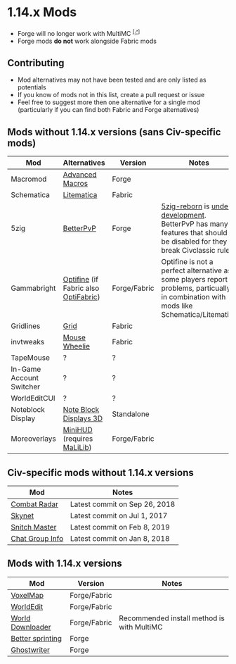 # 1.14.x Mods

* Forge will no longer work with MultiMC <sup>[[🡕]](https://multimc.org/posts/forge-114.html)</sup>
* Forge mods **do not** work alongside Fabric mods

## Contributing

* Mod alternatives may not have been tested and are only listed as potentials
* If you know of mods not in this list, create a pull request or issue
* Feel free to suggest more then one alternative for a single mod (particularly if you can find both Fabric and Forge alternatives)

## Mods without 1.14.x versions (sans Civ-specific mods)


| Mod                      | Alternatives                                                                                                                                | Version      | Notes                                                                           |
|--------------------------|---------------------------------------------------------------------------------------------------------------------------------------------|--------------|---------------------------------------------------------------------------------|
| Macromod                 | [Advanced Macros](https://www.curseforge.com/minecraft/mc-mods/advanced-macros/files)                                                       | Forge        |                                                                                 |
| Schematica               | [Litematica](https://www.curseforge.com/minecraft/mc-mods/litematica)                                                                       | Fabric       |                                                                                 |
| 5zig                     | [BetterPvP](https://www.planetminecraft.com/mod/164-better-pvp-v10/)                                                                        | Forge        | [5zig-reborn](https://github.com/5zig-reborn/The-5zig-Mod) is [under development](https://github.com/5zig-reborn/deployments). BetterPvP has many features that should be disabled for they break Civclassic rules|
| Gammabright              | [Optifine](https://optifine.net/downloads) (if Fabric also [OptiFabric](https://www.curseforge.com/minecraft/mc-mods/optifabric/files))    | Forge/Fabric | Optifine is not a perfect alternative as some players report problems, particually in combination with mods like Schematica/Litematica                                                                           |
| Gridlines                | [Grid](https://www.curseforge.com/minecraft/mc-mods/grid/files)                                                                             | Fabric       |                                                                                 |
| invtweaks                | [Mouse Wheelie](https://www.curseforge.com/minecraft/mc-mods/mouse-wheelie)                                                                 | Fabric       |                                                                                 |
| TapeMouse                | ?                                                                                                                                           | ?            |                                                                                 |
| In-Game Account Switcher | ?                                                                                                                                           | ?            |                                                                                 |
| WorldEditCUI             | ?                                                                                                                                           | ?            |                                                                                 |
| Noteblock Display        | [Note Block Displays 3D](https://www.curseforge.com/minecraft/texture-packs/note-block-displays/files)                                      | Standalone   |                                                                                 |
| Moreoverlays             | [MiniHUD](https://www.curseforge.com/minecraft/mc-mods/mini-hud) (requires [MaLiLib](https://www.curseforge.com/minecraft/mc-mods/malilib)) | Forge/Fabric |                                                                                 |

## Civ-specific mods without 1.14.x versions

| Mod                                                                      | Notes                         |
|--------------------------------------------------------------------------|-------------------------------|
| [Combat Radar](https://github.com/Aleksey-Terzi/CombatRadar)             | Latest commit on Sep 26, 2018 |
| [Skynet](https://github.com/Gjum/SkyNet)                                 | Latest commit on Jul 1, 2017  |
| [Snitch Master](https://github.com/MrLittleKitty/Snitch-Master/releases) | Latest commit on Feb 8, 2019  |
| [Chat Group Info](https://github.com/Gjum/ChatGroupInfo)                 | Latest commit on Jan 8, 2018  |

## Mods with 1.14.x versions

| Mod                                                                                                                                                                  | Version      | Notes                                      |
|----------------------------------------------------------------------------------------------------------------------------------------------------------------------|--------------|--------------------------------------------|
| [VoxelMap](https://www.curseforge.com/minecraft/mc-mods/voxelmap/files)                                                                                              | Forge/Fabric |                                            |
| [WorldEdit](https://www.curseforge.com/minecraft/mc-mods/worldedit/files)                                                                                            | Forge/Fabric |                                            |
| [World Downloader](https://www.minecraftforum.net/forums/mapping-and-modding-java-edition/minecraft-mods/2520465-world-downloader-mod-create-backups-of-your-builds) | Forge/Fabric | Recommended install method is with MultiMC |
| [Better sprinting](https://www.curseforge.com/minecraft/mc-mods/better-sprinting/files)                                                                              | Forge        |                                            |
| [Ghostwriter](https://github.com/waffle-stomper/Ghostwriter/releases)                                                                                                | Forge        |                                            |
